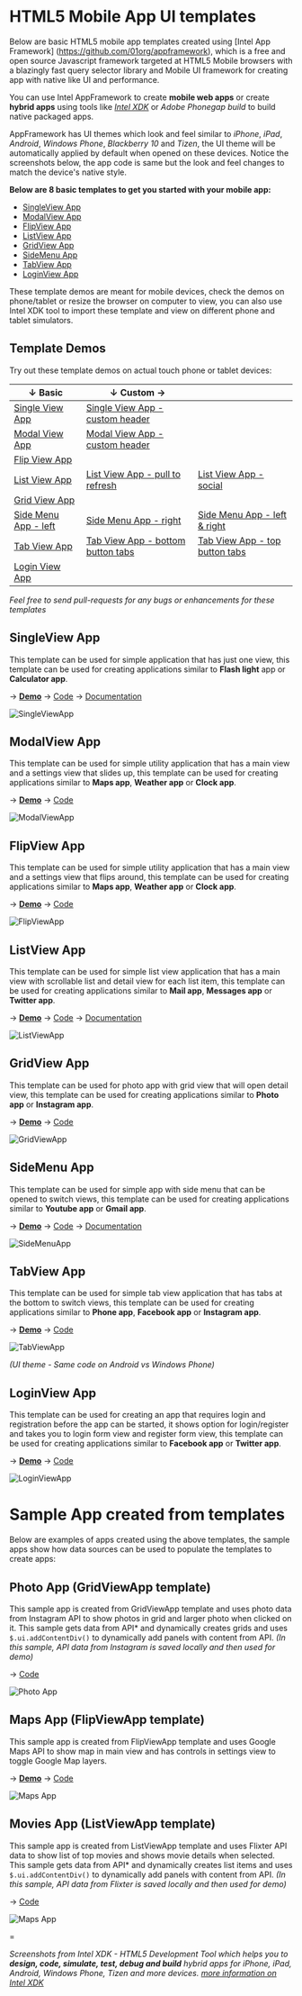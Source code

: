 HTML5 Mobile App UI templates
=============================

Below are basic HTML5 mobile app templates created using [Intel App Framework] (https://github.com/01org/appframework), which is a free and open source Javascript framework targeted at HTML5 Mobile browsers with a blazingly fast query selector library and Mobile UI framework for creating app with native like UI and performance.

You can use Intel AppFramework to create __mobile web apps__ or create __hybrid apps__ using tools like [_Intel XDK_](http://xdk-software.intel.com/) or _Adobe Phonegap build_ to build native packaged apps.

AppFramework has UI themes which look and feel similar to _iPhone_, _iPad_, _Android_, _Windows Phone_, _Blackberry 10_ and _Tizen_, the UI theme will be automatically applied by default when opened on these devices. Notice the screenshots below, the app code is same but the look and feel changes to match the device's native style.

__Below are 8 basic templates to get you started with your mobile app:__

- [SingleView App](#singleview-app)
- [ModalView App](#modalview-app)
- [FlipView App](#flipview-app)
- [ListView App](#listview-app)
- [GridView App](#gridview-app)
- [SideMenu App](#sidemenu-app)
- [TabView App](#tabview-app)
- [LoginView App](#loginview-app)

These template demos are meant for mobile devices, check the demos on phone/tablet or resize the browser on computer to view, you can also use Intel XDK tool to import these template and view on different phone and tablet simulators.

Template Demos
--------------

Try out these template demos on actual touch phone or tablet devices:

| &darr; Basic    | &darr; Custom &rarr;  | |
| --------------- | --- | --- | 
| [Single View App](http://htmlpreview.github.io/?https://raw.github.com/krisrak/appframework-templates/master/template-SingleViewApp.html) | [Single View App - custom header](http://htmlpreview.github.io/?https://raw.github.com/krisrak/appframework-templates/master/template-SingleViewApp-header.html) | | |
| [Modal View App](http://htmlpreview.github.io/?https://raw.github.com/krisrak/appframework-templates/master/template-ModalViewApp.html)  | [Modal View App - custom header](http://htmlpreview.github.io/?https://raw.github.com/krisrak/appframework-templates/master/template-ModalViewApp-custom.html) | | |
| [Flip View App](http://htmlpreview.github.io/?https://raw.github.com/krisrak/appframework-templates/master/template-FlipViewApp.html)   | | | |
| [List View App](http://htmlpreview.github.io/?https://raw.github.com/krisrak/appframework-templates/master/template-ListViewApp.html)   | [List View App - pull to refresh](http://htmlpreview.github.io/?https://raw.github.com/krisrak/appframework-templates/master/template-ListViewApp-pullToRefresh.html) | [List View App - social](http://htmlpreview.github.io/?https://raw.github.com/krisrak/appframework-templates/master/template-ListViewApp-social.html) | |
| [Grid View App](http://htmlpreview.github.io/?https://raw.github.com/krisrak/appframework-templates/master/template-GridViewApp.html)   | | | |
| [Side Menu App - left](http://htmlpreview.github.io/?https://raw.github.com/krisrak/appframework-templates/master/template-SideMenuApp-left.html) | [Side Menu App - right](http://htmlpreview.github.io/?https://raw.github.com/krisrak/appframework-templates/master/template-SideMenuApp-right.html) | [Side Menu App - left & right](http://htmlpreview.github.io/?https://raw.github.com/krisrak/appframework-templates/master/template-SideMenuApp-both.html) |
| [Tab View App](http://htmlpreview.github.io/?https://raw.github.com/krisrak/appframework-templates/master/template-TabViewApp.html)    | [Tab View App - bottom button tabs](http://htmlpreview.github.io/?https://raw.github.com/krisrak/appframework-templates/master/template-TabViewApp-bottomButtonTabs.html) | [Tab View App - top button tabs](http://htmlpreview.github.io/?https://raw.github.com/krisrak/appframework-templates/master/template-TabViewApp-topButtonTabs.html) | |
| [Login View App](http://htmlpreview.github.io/?https://raw.github.com/krisrak/appframework-templates/master/template-LoginViewApp.html)  | | | |

_Feel free to send pull-requests for any bugs or enhancements for these templates_

SingleView App
-
This template can be used for simple application that has just one view, this template can be used for creating applications similar to __Flash light__ app or __Calculator app__. 

&rarr; [__Demo__](http://htmlpreview.github.io/?https://raw.github.com/krisrak/appframework-templates/master/template-SingleViewApp.html) &rarr; [Code](https://github.com/krisrak/appframework-templates/blob/master/template-SingleViewApp.html) &rarr; [Documentation](https://github.com/krisrak/appframework-templates/blob/master/documentation/SingleViewApp.md)

![SingleViewApp](https://raw.github.com/krisrak/appframework-templates/master/screenshots/SingleViewApp.png)

ModalView App
-
This template can be used for simple utility application that has a main view and a settings view that slides up, this template can be used for creating applications similar to __Maps app__, __Weather app__ or __Clock app__. 

&rarr; [__Demo__](http://htmlpreview.github.io/?https://raw.github.com/krisrak/appframework-templates/master/template-ModalViewApp.html) &rarr; [Code](https://github.com/krisrak/appframework-templates/blob/master/template-ModalViewApp.html)

![ModalViewApp](https://raw.github.com/krisrak/appframework-templates/master/screenshots/FlipViewApp.png)

FlipView App
-
This template can be used for simple utility application that has a main view and a settings view that flips around, this template can be used for creating applications similar to __Maps app__, __Weather app__ or __Clock app__. 

&rarr; [__Demo__](http://htmlpreview.github.io/?https://raw.github.com/krisrak/appframework-templates/master/template-FlipViewApp.html) &rarr; [Code](https://github.com/krisrak/appframework-templates/blob/master/template-FlipViewApp.html)

![FlipViewApp](https://raw.github.com/krisrak/appframework-templates/master/screenshots/FlipViewApp.png)

ListView App
-
This template can be used for simple list view application that has a main view with scrollable list and detail view for each list item, this template can be used for creating applications similar to __Mail app__, __Messages app__ or __Twitter app__.

&rarr; [__Demo__](http://htmlpreview.github.io/?https://raw.github.com/krisrak/appframework-templates/master/template-ListViewApp.html) &rarr; [Code](https://github.com/krisrak/appframework-templates/blob/master/template-ListViewApp.html) &rarr; [Documentation](https://github.com/krisrak/appframework-templates/blob/master/documentation/ListViewApp.md)

![ListViewApp](https://raw.github.com/krisrak/appframework-templates/master/screenshots/ListViewApp.png)

GridView App
-
This template can be used for photo app with grid view that will open detail view, this template can be used for creating applications similar to __Photo app__ or __Instagram app__.

&rarr; [__Demo__](http://htmlpreview.github.io/?https://raw.github.com/krisrak/appframework-templates/master/template-GridViewApp.html) &rarr; [Code](https://github.com/krisrak/appframework-templates/blob/master/template-GridViewApp.html)

![GridViewApp](https://raw.github.com/krisrak/appframework-templates/master/screenshots/GridViewApp.png)

SideMenu App
-
This template can be used for simple app with side menu that can be opened to switch views, this template can be used for creating applications similar to __Youtube app__ or __Gmail app__.

&rarr; [__Demo__](http://htmlpreview.github.io/?https://raw.github.com/krisrak/appframework-templates/master/template-SideMenuApp-left.html) &rarr; [Code](https://github.com/krisrak/appframework-templates/blob/master/template-SideMenuApp-left.html) &rarr; [Documentation](https://github.com/krisrak/appframework-templates/blob/master/documentation/SideMenuApp.md)

![SideMenuApp](https://raw.github.com/krisrak/appframework-templates/master/screenshots/SideMenuApp.png)

TabView App
-
This template can be used for simple tab view application that has tabs at the bottom to switch views, this template can be used for creating applications similar to __Phone app__, __Facebook app__ or __Instagram app__.

&rarr; [__Demo__](http://htmlpreview.github.io/?https://raw.github.com/krisrak/appframework-templates/master/template-TabViewApp.html) &rarr; [Code](https://github.com/krisrak/appframework-templates/blob/master/template-TabViewApp.html)

![TabViewApp](https://raw.github.com/krisrak/appframework-templates/master/screenshots/TabViewApp.png)

_(UI theme - Same code on Android vs Windows Phone)_

LoginView App
-
This template can be used for creating an app that requires login and registration before the app can be started, it shows option for login/register and takes you to login form view and register form view, this template can be used for creating applications similar to __Facebook app__ or __Twitter app__.

&rarr; [__Demo__](http://htmlpreview.github.io/?https://raw.github.com/krisrak/appframework-templates/master/template-LoginViewApp.html) &rarr; [Code](https://github.com/krisrak/appframework-templates/blob/master/template-LoginViewApp.html)

![LoginViewApp](https://raw.github.com/krisrak/appframework-templates/master/screenshots/LoginViewApp.png)


Sample App created from templates
=

Below are examples of apps created using the above templates, the sample apps show how data sources can be used to populate the templates to create apps:

Photo App (GridViewApp template)
-
This sample app is created from GridViewApp template and uses photo data from Instagram API to show photos in grid and larger photo when clicked on it. This sample gets data from API* and dynamically creates grids and uses `$.ui.addContentDiv()` to dynamically add panels with content from API. _(In this sample, API data from Instagram is saved locally and then used for demo)_

&rarr; [Code](https://github.com/krisrak/appframework-templates/blob/master/app-GridViewApp-Photos.html)

![Photo App](https://raw.github.com/krisrak/appframework-templates/master/screenshots/GridViewApp-Photo.png)

Maps App (FlipViewApp template)
-
This sample app is created from FlipViewApp template and uses Google Maps API to show map in main view and has controls in settings view to toggle Google Map layers.

&rarr; [__Demo__](http://htmlpreview.github.io/?https://raw.github.com/krisrak/appframework-templates/master/app-FlipViewApp-Maps.html) &rarr; [Code](https://github.com/krisrak/appframework-templates/blob/master/app-FlipViewApp-Maps.html)

![Maps App](https://raw.github.com/krisrak/appframework-templates/master/screenshots/FlipViewApp-Maps.png)

Movies App (ListViewApp template)
-
This sample app is created from ListViewApp template and uses Flixter API data to show list of top movies and shows movie details when selected. This sample gets data from API* and dynamically creates list items and uses `$.ui.addContentDiv()` to dynamically add panels with content from API. _(In this sample, API data from Flixter is saved locally and then used for demo)_

&rarr; [Code](https://github.com/krisrak/appframework-templates/blob/master/app-ListViewApp-Movies.html)

![Maps App](https://raw.github.com/krisrak/appframework-templates/master/screenshots/ListViewApp-Movies.png)


=

_Screenshots from Intel XDK - HTML5 Development Tool which helps you to_ ___design, code, simulate, test, debug and build___ _hybrid apps for iPhone, iPad, Android, Windows Phone, Tizen and more devices. [more information on Intel XDK](http://xdk-software.intel.com/)_
